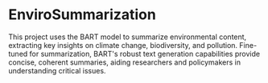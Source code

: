 # EnviroSummarization
This project uses the BART model to summarize environmental content, extracting key insights on climate change, biodiversity, and pollution. Fine-tuned for summarization, BART's robust text generation capabilities provide concise, coherent summaries, aiding researchers and policymakers in understanding critical issues.
